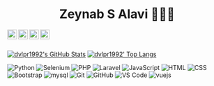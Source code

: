 <div align="center">
  <h1>Zeynab S Alavi 👩🏽‍💻</h1>
</div>
<div align="center">
<a href="https://www.linkedin.com/in/dvlpr1992">
  <img align="left" alt="Sina Dalvand's Linkdein" width="22px" src="https://www.iconsdb.com/icons/preview/color/4DA0FF/linkedin-6-xl.png" />
</a>
<a href="https://instagram.com/dvlpr1992">
  <img align="left" alt="Sina Dalvand's Twitter" width="22px" src="https://www.iconsdb.com/icons/preview/color/4DA0FF/instagram-xl.png" />
</a>
 <a href="https://discord.gg/NtkuT7GXGw">
  <img align="left" alt="Sina Dalvand's Telegram" width="22px" src="https://www.iconsdb.com/icons/preview/color/4DA0FF/discord-2-xl.png" />
</a>
 <a href="mailto:dvlpr1992@gmail.com">
  <img align="left" alt="Sina Dalvand's Telegram" width="22px" src="https://www.iconsdb.com/icons/preview/color/4DA0FF/email-12-xl.png" />
</a>
</div>
<br>
<br>

<div>
  
  [![dvlpr1992's GitHub Stats](https://github-readme-stats.vercel.app/api?username=dvlpr1992&show_icons=true&include_all_commits=true&theme=algolia&count_private=true&line_height=40)](https://github.com/dvlpr1992/dvlpr1992)
  [![dvlpr1992' Top Langs](https://github-readme-stats.vercel.app/api/top-langs/?username=dvlpr1992&langs_count=5&theme=algolia&exclude_repo=SocketCpp,dvlpr1992.github.io,DeveloperSite)](https://github.com/dvlpr1992/dvlpr1992)
</div>

![Python](http://img.shields.io/badge/-Python-000?style=flat-square&logo=python)
![Selenium](https://img.shields.io/badge/-Selenium-000?style=flat-square&logo=selenium)
![PHP](https://img.shields.io/badge/-PHP-000?style=flat-square&logo=php)
![Laravel](https://img.shields.io/badge/-Laravel-000?style=flat-square&logo=Laravel)
![JavaScript](https://img.shields.io/badge/-JavaScript-000?style=flat-square&logo=javascript)
![HTML](https://img.shields.io/badge/-HTML5-000?style=flat-square&logo=html5)
![CSS](https://img.shields.io/badge/-CSS3-000?style=flat-square&logo=css3&logoColor=%231572B6)
![Bootstrap](https://img.shields.io/badge/-Bootstrap-000?style=flat-square&logo=Bootstrap)
![mysql](https://img.shields.io/badge/-mysql-000?style=flat-square&logo=mysql&logoColor=ffffff)
![Git](https://img.shields.io/badge/-Git-000?style=flat-square&logo=git)
![GitHub](https://img.shields.io/badge/-GitHub-000?style=flat-square&logo=github)
![VS Code](http://img.shields.io/badge/-VS%20Code-000?style=flat-square&logo=visual-studio-code)
![vuejs](https://img.shields.io/badge/-Vuejs-000?style=flat-square&logo=vuejs)


